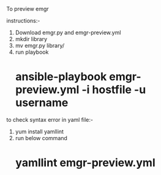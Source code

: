 To preview emgr

instructions:-
  1. Download emgr.py and emgr-preview.yml
  2. mkdir library
  3. mv emgr.py library/
  4. run playbook
      # ansible-playbook emgr-preview.yml -i hostfile -u username

to check syntax error in yaml file:-
  1. yum install yamllint
  2. run below command
      # yamllint emgr-preview.yml
